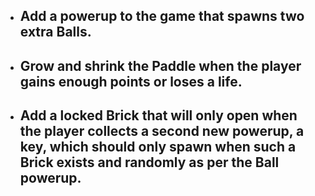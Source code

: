  - Add a powerup to the game that spawns two extra Balls.
    - 
 - Grow and shrink the Paddle when the player gains enough points or loses a life.
    - 
 - Add a locked Brick that will only open when the player collects a second new powerup, a key, which should only spawn when such a Brick exists and randomly as per the Ball powerup.
    - 
